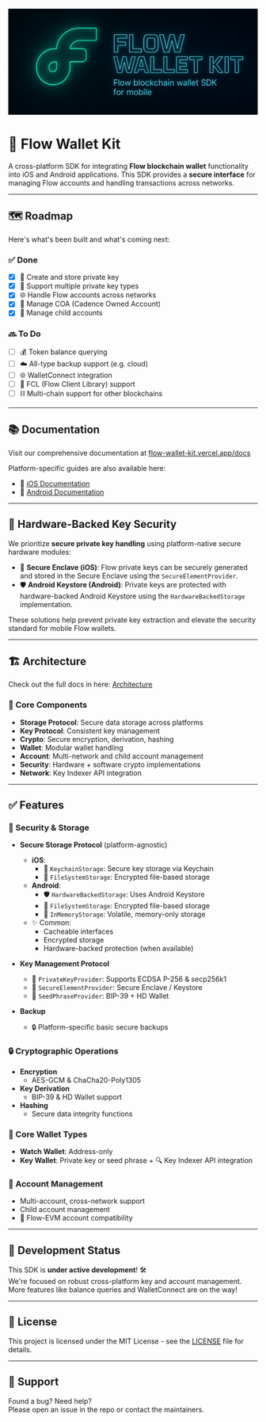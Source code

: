 ![logo](./assets/logo.png)
# 🚀 Flow Wallet Kit

A cross-platform SDK for integrating **Flow blockchain wallet** functionality into iOS and Android applications. This SDK provides a **secure interface** for managing Flow accounts and handling transactions across networks.

---

## 🗺️ Roadmap

Here's what's been built and what's coming next:

### ✅ Done
- [x] 🔐 Create and store private key
- [x] 🔑 Support multiple private key types
- [x] 🌐 Handle Flow accounts across networks
- [x] 🧩 Manage COA (Cadence Owned Account)
- [x] 👶 Manage child accounts

### 🔜 To Do
- [ ] 💰 Token balance querying
- [ ] ☁️ All-type backup support (e.g. cloud)
- [ ] 🌐 WalletConnect integration
- [ ] 🔄 FCL (Flow Client Library) support
- [ ] ⛓️ Multi-chain support for other blockchains
---

## 📚 Documentation

Visit our comprehensive documentation at [flow-wallet-kit.vercel.app/docs](https://flow-wallet-kit.vercel.app/docs)

Platform-specific guides are also available here:
- 📱 [iOS Documentation](iOS/README.md)
- 🤖 [Android Documentation](Android/README.md)

---

## 🔐 Hardware-Backed Key Security

We prioritize **secure private key handling** using platform-native secure hardware modules:

- 🧱 **Secure Enclave (iOS)**: Flow private keys can be securely generated and stored in the Secure Enclave using the `SecureElementProvider`.
- 🛡️ **Android Keystore (Android)**: Private keys are protected with hardware-backed Android Keystore using the `HardwareBackedStorage` implementation.

These solutions help prevent private key extraction and elevate the security standard for mobile Flow wallets.

---

## 🏗️ Architecture

Check out the full docs in here: [Architecture](./docs/architecture.md)

### 🧱 Core Components
- **Storage Protocol**: Secure data storage across platforms
- **Key Protocol**: Consistent key management
- **Crypto**: Secure encryption, derivation, hashing
- **Wallet**: Modular wallet handling
- **Account**: Multi-network and child account management
- **Security**: Hardware + software crypto implementations
- **Network**: Key Indexer API integration

---

## ✅ Features

### 🔐 Security & Storage
- **Secure Storage Protocol** (platform-agnostic)
  - **iOS**:
    - 🔑 `KeychainStorage`: Secure key storage via Keychain
    - 📁 `FileSystemStorage`: Encrypted file-based storage
  - **Android**:
    - 🛡️ `HardwareBackedStorage`: Uses Android Keystore
    - 📁 `FileSystemStorage`: Encrypted file-based storage
    - 🧠 `InMemoryStorage`: Volatile, memory-only storage
  - ✨ Common:
    - Cacheable interfaces
    - Encrypted storage
    - Hardware-backed protection (when available)

- **Key Management Protocol**
  - 🔐 `PrivateKeyProvider`: Supports ECDSA P-256 & secp256k1
  - 🧱 `SecureElementProvider`: Secure Enclave / Keystore
  - 🌱 `SeedPhraseProvider`: BIP-39 + HD Wallet

- **Backup**
  - 🔒 Platform-specific basic secure backups

### 🔒 Cryptographic Operations
- **Encryption**
  - AES-GCM & ChaCha20-Poly1305
- **Key Derivation**
  - BIP-39 & HD Wallet support
- **Hashing**
  - Secure data integrity functions

### 👛 Core Wallet Types
- **Watch Wallet**: Address-only
- **Key Wallet**: Private key or seed phrase + 🔍 Key Indexer API integration

### 👥 Account Management
- Multi-account, cross-network support
- Child account management
- 🔁 Flow-EVM account compatibility

---

## 🧪 Development Status

This SDK is **under active development**! 🛠️  
We're focused on robust cross-platform key and account management. More features like balance queries and WalletConnect are on the way!

---

## 📄 License

This project is licensed under the MIT License - see the [LICENSE](LICENSE) file for details.

---

## 💬 Support

Found a bug? Need help?  
Please open an issue in the repo or contact the maintainers.